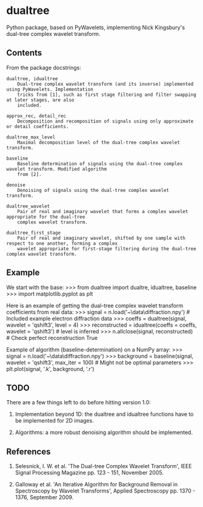 # dualtree

Python package, based on PyWavelets, implementing Nick Kingsbury's dual-tree complex wavelet transform.

## Contents

From the package docstrings:

    dualtree, idualtree
        Dual-tree complex wavelet transform (and its inverse) implemented using PyWavelets. Implementation
        tricks from [1], such as first stage filtering and filter swapping at later stages, are also
        included.

    approx_rec, detail_rec
        Decomposition and recomposition of signals using only approximate or detail coefficients.

    dualtree_max_level
        Maximal decomposition level of the dual-tree complex wavelet transform.

    baseline
        Baseline determination of signals using the dual-tree complex wavelet transform. Modified algorithm
        from [2].

    denoise
        Denoising of signals using the dual-tree complex wavelet transform.

    dualtree_wavelet
        Pair of real and imaginary wavelet that forms a complex wavelet appropriate for the dual-tree
        complex wavelet transform.

    dualtree_first_stage
        Pair of real and imaginary wavelet, shifted by one sample with respect to one another, forming a complex
        wavelet appropriate for first-stage filtering during the dual-tree complex wavelet transform.

## Example

We start with the base:
    >>> from dualtree import dualtre, idualtree, baseline
    >>> import matplotlib.pyplot as plt

Here is an example of getting the dual-tree complex wavelet transform coefficients from real data:
    >>> signal = n.load('~\data\diffraction.npy')                           # Included example electron diffraction data
    >>> coeffs = dualtree(signal, wavelet = 'qshift3', level = 4)
    >>> reconstructed = idualtree(coeffs = coeffs, wavelet = 'qshift3')     # level is inferred
    >>> n.allclose(signal, reconstructed)                                   # Check perfect reconstruction
    True

Example of algorithm (baseline-determination) on a NumPy array:
    >>> signal = n.load('~\data\diffraction.npy')
    >>> background = baseline(signal, wavelet = 'qshift3', max_iter = 100)  # Might not be optimal parameters
    >>> plt.plot(signal, '.k', background, '.r')

## TODO

There are a few things left to do before hitting version 1.0:

1. Implementation beyond 1D: the dualtree and idualtree functions have to be implemented for 2D images.

2. Algorithms: a more robust denoising algorithm should be implemented.

## References

1. Selesnick, I. W. et al. 'The Dual-tree Complex Wavelet Transform', IEEE Signal Processing Magazine pp. 123 - 151, November 2005.

2. Galloway et al. 'An Iterative Algorithm for Background Removal in Spectroscopy by Wavelet Transforms', Applied Spectroscopy pp. 1370 - 1376, September 2009.
